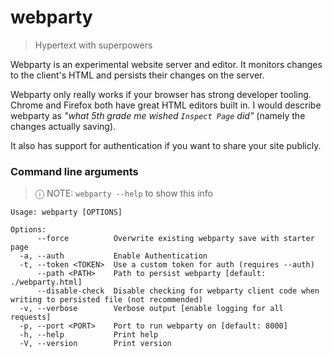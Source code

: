 # webparty
> Hypertext with superpowers


Webparty is an experimental website server and editor. It monitors changes to the client's HTML and persists their changes on the server.

Webparty only really works if your browser has strong developer tooling. Chrome and Firefox both have great HTML editors built in. I would describe webparty as *"what 5th grade me wished `Inspect Page` did"* (namely the changes actually saving).

It also has support for authentication if you want to share your site publicly.

### Command line arguments
> ⓘ NOTE: `webparty --help` to show this info

```
Usage: webparty [OPTIONS]

Options:
      --force          Overwrite existing webparty save with starter page
  -a, --auth           Enable Authentication
  -t, --token <TOKEN>  Use a custom token for auth (requires --auth)
      --path <PATH>    Path to persist webparty [default: ./webparty.html]
      --disable-check  Disable checking for webparty client code when writing to persisted file (not recommended)
  -v, --verbose        Verbose output [enable logging for all requests]
  -p, --port <PORT>    Port to run webparty on [default: 8000]
  -h, --help           Print help
  -V, --version        Print version
```

